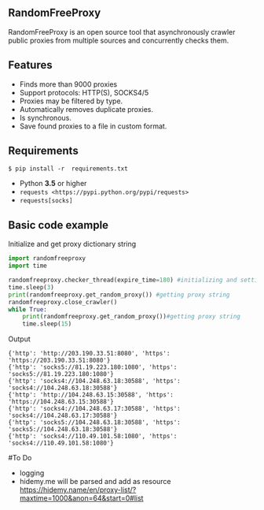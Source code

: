 RandomFreeProxy
--------

RandomFreeProxy is an open source tool that asynchronously crawler public proxies from multiple sources and concurrently checks them.

Features
--------

* Finds more than 9000 proxies
* Support protocols: HTTP(S), SOCKS4/5
* Proxies may be filtered by type.
* Automatically removes duplicate proxies.
* Is synchronous.
* Save found proxies to a file in custom format.

Requirements
------------
    $ pip install -r  requirements.txt

* Python **3.5** or higher
* `requests <https://pypi.python.org/pypi/requests>`
* `requests[socks]`

Basic code example
------------

Initialize and get proxy dictionary string

```python
import randomfreeproxy
import time

randomfreeproxy.checker_thread(expire_time=180) #initializing and setting expire time of data
time.sleep(3)
print(randomfreeproxy.get_random_proxy()) #getting proxy string
randomfreeproxy.close_crawler()
while True:
    print(randomfreeproxy.get_random_proxy())#getting proxy string
    time.sleep(15)

```

Output
```
{'http': 'http://203.190.33.51:8080', 'https': 'https://203.190.33.51:8080'}
{'http': 'socks5://81.19.223.180:1080', 'https': 'socks5://81.19.223.180:1080'}
{'http': 'socks4://104.248.63.18:30588', 'https': 'socks4://104.248.63.18:30588'}
{'http': 'http://104.248.63.15:30588', 'https': 'https://104.248.63.15:30588'}
{'http': 'socks4://104.248.63.17:30588', 'https': 'socks4://104.248.63.17:30588'}
{'http': 'socks5://104.248.63.18:30588', 'https': 'socks5://104.248.63.18:30588'}
{'http': 'socks4://110.49.101.58:1080', 'https': 'socks4://110.49.101.58:1080'}
```


#To Do
* logging
* hidemy.me will be parsed and add as resource <https://hidemy.name/en/proxy-list/?maxtime=1000&anon=64&start=0#list>


